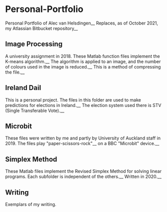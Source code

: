 # Personal-Portfolio
Personal Portfolio of Alec van Helsdingen__
Replaces, as of October 2021, my Atlassian Bitbucket repository__

## Image Processing
A university assignment in 2018. These Matlab function files implement the K-means algorithm.__
The algorithm is applied to an image, and the number of colours used in the image is reduced.__
This is a method of compressing the file.__

## Ireland Dail
This is a personal project. The files in this folder are used to make predictions for elections in Ireland.__
The election system used there is STV (Single Transferable Vote).__

## Microbit
These files were written by me and partly by University of Auckland staff in 2019. The files play "paper-scissors-rock"__
on a BBC "Microbit" device.__

## Simplex Method
These Matlab files implement the Revised Simplex Method for solving linear programs. Each subfolder is independent of the others.__
Written in 2020.__

## Writing
Exemplars of my writing. 
